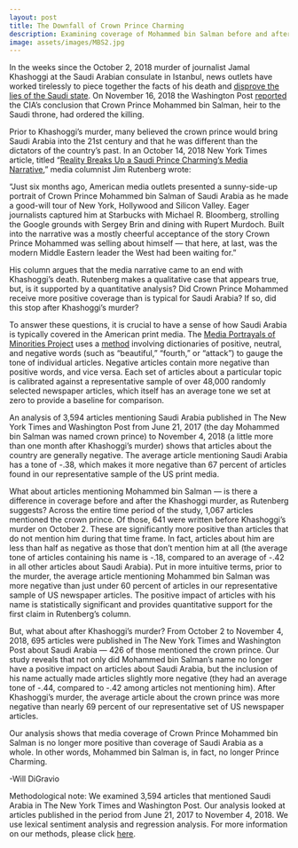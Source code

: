 ```yaml
---
layout: post
title: The Downfall of Crown Prince Charming
description: Examining coverage of Mohammed bin Salman before and after Jamal Khashoggi’s murder
image: assets/images/MBS2.jpg
---
```


In the weeks since the October 2, 2018 murder of journalist Jamal Khashoggi at the Saudi Arabian consulate in Istanbul, news outlets have worked tirelessly to piece together the facts of his death and <a href="https://www.washingtonpost.com/opinions/global-opinions/saudi-arabias-latest-account-of-khashoggis-death-is-shocking-in-its-audacity/2018/11/15/4e236dc0-e8f1-11e8-a939-9469f1166f9d_story.html?utm_term=.7ee9a433440c"><u>disprove the lies of the Saudi state</u></a>. On November 16, 2018 the Washington Post <a href="https://www.washingtonpost.com/world/national-security/cia-concludes-saudi-crown-prince-ordered-jamal-khashoggis-assassination/2018/11/16/98c89fe6-e9b2-11e8-a939-9469f1166f9d_story.html?utm_term=.9332db8b483b"><u>reported</u></a> the CIA’s conclusion that Crown Prince Mohammed bin Salman, heir to the Saudi throne, had ordered the killing.

Prior to Khashoggi’s murder, many believed the crown prince would bring Saudi Arabia into the 21st century and that he was different than the dictators of the country’s past. In an October 14, 2018 New York Times article, titled “<a href="https://www.nytimes.com/2018/10/14/business/media/reality-saudi-prince-media-narrative.html"><u>Reality Breaks Up a Saudi Prince Charming’s Media Narrative</u></a>,” media columnist Jim Rutenberg wrote:

“Just six months ago, American media outlets presented a sunny-side-up portrait of Crown Prince Mohammed bin Salman of Saudi Arabia as he made a good-will tour of New York, Hollywood and Silicon Valley. Eager journalists captured him at Starbucks with Michael R. Bloomberg, strolling the Google grounds with Sergey Brin and dining with Rupert Murdoch. Built into the narrative was a mostly cheerful acceptance of the story Crown Prince Mohammed was selling about himself — that here, at last, was the modern Middle Eastern leader the West had been waiting for.”

His column argues that the media narrative came to an end with Khashoggi’s death. Rutenberg makes a qualitative case that appears true, but, is it supported by a quantitative analysis? Did Crown Prince Mohammed receive more positive coverage than is typical for Saudi Arabia? If so, did this stop after Khashoggi’s murder?

To answer these questions, it is crucial to have a sense of how Saudi Arabia is typically covered in the American print media. The <a href="https://www.mediaandminorities.org/"><u>Media Portrayals of Minorities Project</u></a> uses a <a href="https://www.mediaandminorities.org/methods/"><u>method</u></a> involving dictionaries of positive, neutral, and negative words (such as “beautiful,” “fourth,” or “attack”) to gauge the tone of individual articles. Negative articles contain more negative than positive words, and vice versa. Each set of articles about a particular topic is calibrated against a representative sample of over 48,000 randomly selected newspaper articles, which itself has an average tone we set at zero to provide a baseline for comparison.

An analysis of 3,594 articles mentioning Saudi Arabia published in The New York Times and Washington Post from June 21, 2017 (the day Mohammed bin Salman was named crown prince) to November 4, 2018 (a little more than one month after Khashoggi’s murder) shows that articles about the country are generally negative. The average article mentioning Saudi Arabia has a tone of -.38, which makes it more negative than 67 percent of articles found in our representative sample of the US print media.

What about articles mentioning Mohammed bin Salman — is there a difference in coverage before and after the Khashoggi murder, as Rutenberg suggests? Across the entire time period of the study, 1,067 articles mentioned the crown prince. Of those, 641 were written before Khashoggi’s murder on October 2. These are significantly more positive than articles that do not mention him during that time frame. In fact, articles about him are less than half as negative as those that don’t mention him at all (the average tone of articles containing his name is -.18, compared to an average of  -.42 in all other articles about Saudi Arabia). Put in more intuitive terms, prior to the murder, the average article mentioning Mohammed bin Salman was more negative than just under 60 percent of articles in our representative sample of US newspaper articles. The positive impact of articles with his name is statistically significant and provides quantitative support for the first claim in Rutenberg’s column.

But, what about after Khashoggi’s murder? From October 2 to November 4, 2018, 695 articles were published in The New York Times and Washington Post about Saudi Arabia — 426 of those mentioned the crown prince. Our study reveals that not only did Mohammed bin Salman’s name no longer have a positive impact on articles about Saudi Arabia, but the inclusion of his name actually made articles slightly more negative (they had an average tone of -.44, compared to -.42 among articles not mentioning him). After Khashoggi’s murder, the average article about the crown prince was more negative than nearly 69 percent of our representative set of US newspaper articles.

Our analysis shows that media coverage of Crown Prince Mohammed bin Salman is no longer more positive than coverage of Saudi Arabia as a whole. In other words, Mohammed bin Salman is, in fact, no longer Prince Charming.

-Will DiGravio

Methodological note: We examined 3,594 articles that mentioned Saudi Arabia in The New York Times and Washington Post. Our analysis looked at articles published in the period from June 21, 2017 to November 4, 2018. We use lexical sentiment analysis and regression analysis. For more information on our methods, please click <a href="https://www.mediaandminorities.org/methods/"><u>here</u></a>.
